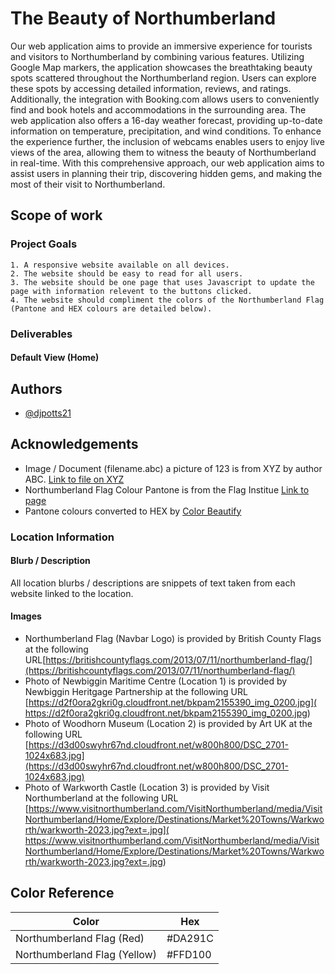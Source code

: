 
# The Beauty of Northumberland

Our web application aims to provide an immersive experience for tourists and visitors to Northumberland by combining various features. Utilizing Google Map markers, the application showcases the breathtaking beauty spots scattered throughout the Northumberland region. Users can explore these spots by accessing detailed information, reviews, and ratings. Additionally, the integration with Booking.com allows users to conveniently find and book hotels and accommodations in the surrounding area. The web application also offers a 16-day weather forecast, providing up-to-date information on temperature, precipitation, and wind conditions. To enhance the experience further, the inclusion of webcams enables users to enjoy live views of the area, allowing them to witness the beauty of Northumberland in real-time. With this comprehensive approach, our web application aims to assist users in planning their trip, discovering hidden gems, and making the most of their visit to Northumberland.

## Scope of work

### Project Goals
    1. A responsive website available on all devices.
    2. The website should be easy to read for all users.
    3. The website should be one page that uses Javascript to update the page with information relevent to the buttons clicked.
    4. The website should compliment the colors of the Northumberland Flag (Pantone and HEX colours are detailed below).

### Deliverables

#### Default View (Home)


## Authors

- [@djpotts21](https://www.github.com/djpotts21)


## Acknowledgements

 - Image / Document (filename.abc) a picture of 123 is from XYZ by author ABC. [Link to file on XYZ](http://#)
 - Northumberland Flag Colour Pantone is from the Flag Institue [Link to page](https://www.flaginstitute.org/wp/flags/northumberland-flag/)
 - Pantone colours converted to HEX by [Color Beautify](https://codebeautify.org/pantone-to-hex-converter?utm_content=cmp-true)

### Location Information
#### Blurb / Description
All location blurbs / descriptions are snippets of text taken from each website linked to the location.

#### Images 
 - Northumberland Flag (Navbar Logo) is provided by British County Flags at the following URL[https://britishcountyflags.com/2013/07/11/northumberland-flag/](https://britishcountyflags.com/2013/07/11/northumberland-flag/)
 - Photo of Newbiggin Maritime Centre (Location 1) is provided by Newbiggin Heritgage Partnership at the following URL [https://d2f0ora2gkri0g.cloudfront.net/bkpam2155390_img_0200.jpg]( https://d2f0ora2gkri0g.cloudfront.net/bkpam2155390_img_0200.jpg)
 - Photo of Woodhorn Museum (Location 2) is provided by Art UK at the following URL [https://d3d00swyhr67nd.cloudfront.net/w800h800/DSC_2701-1024x683.jpg](https://d3d00swyhr67nd.cloudfront.net/w800h800/DSC_2701-1024x683.jpg)
 - Photo of Warkworth Castle (Location 3) is provided by Visit Northumberland at the following URL [https://www.visitnorthumberland.com/VisitNorthumberland/media/VisitNorthumberland/Home/Explore/Destinations/Market%20Towns/Warkworth/warkworth-2023.jpg?ext=.jpg]( https://www.visitnorthumberland.com/VisitNorthumberland/media/VisitNorthumberland/Home/Explore/Destinations/Market%20Towns/Warkworth/warkworth-2023.jpg?ext=.jpg)



## Color Reference

| Color             | Hex                                                                |
| ----------------- | ------------------------------------------------------------------ |
| Northumberland Flag (Red) | #DA291C | Pantone®: Red 485
| Northumberland Flag (Yellow)  | #FFD100 | Pantone®: Yellow 109


